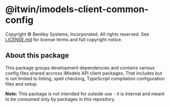 # @itwin/imodels-client-common-config

Copyright © Bentley Systems, Incorporated. All rights reserved. See [LICENSE.md](../../LICENSE.md) for license terms and full copyright notice.

## About this package

This package groups development dependencies and contains various config files shared accross iModels API client packages. That includes but is not limited to linting, spell checking, TypeScript compilation configuration files and setup.

**Note:** This package is not intended for outside use - it is internal and meant to be consumed only by packages in this repository.
